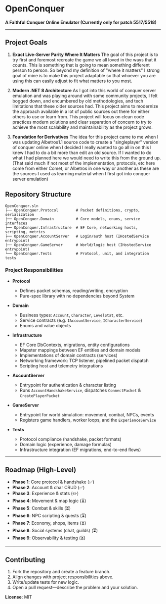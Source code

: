 # OpenConquer 

**A Faithful Conquer Online Emulator (Currently only for patch 5517/5518)**

---

## Project Goals

1. **Exact Live-Server Parity Where It Matters**
   The goal of this project is to try first and foremost recreate the game we all loved in the ways that it counts. This is something that is going to mean something different person to person. So beyond my definition of "where it matters" I strong goal of mine is to make this project adaptable so that whoever you are using this can easily adjust to fit what matters to you most.
    
3. **Modern .NET 8 Architecture**
   As I got into this world of conquer server emulation and was playing around with some community projects, I felt bogged down, and encumbered by old methodologies, and tech limitations that these older sources had. This project aims to modernize the approach available in a lot of public sources out there for either others to use or learn from. This project will focus on clean code practices modern solutions and clear separation of concern to try to achieve the most scalability and maintainability as the project grows.
   
5. **Foundation for Derivatives**
   The idea for this project came to me when I was updating Albetros1.1 source code to create a "singleplayer" version of conquer online when I decided I really wanted to go all in on this I knew I had to do a bit more than edit an old source. If I wanted to do what I had planned here we would need to write this from the ground up. (That said much if not most of the implementation, protocols, etc here come from either Comet, or Albetros in one way or another as these are the sources I used as learning material when I first got into conquer server emulation) 

## Repository Structure

```
OpenConquer.sln
├── OpenConquer.Protocol        # Packet definitions, crypto, serialization
├── OpenConquer.Domain          # Core models, enums, service interfaces
├── OpenConquer.Infrastructure  # EF Core, networking hosts, scripting, metrics
├── OpenConquer.AccountServer   # Login/auth host (IHostedService entrypoint)
├── OpenConquer.GameServer      # World/logic host (IHostedService entrypoint)
└── OpenConquer.Tests           # Protocol, unit, and integration tests
```

### Project Responsibilities

* **Protocol**

  * Defines packet schemas, reading/writing, encryption
  * Pure-spec library with no dependencies beyond System

* **Domain**

  * Business types: `Account`, `Character`, `LevelStat`, etc.
  * Service contracts (e.g. `IAccountService`, `ICharacterService`)
  * Enums and value objects

* **Infrastructure**

  * EF Core DbContexts, migrations, entity configurations
  * Mapster mappings between EF entities and domain models
  * Implementations of domain contracts (services)
  * Networking framework: TCP listener, pipelined packet dispatch
  * Scripting host and telemetry integrations

* **AccountServer**

  * Entrypoint for authentication & character listing
  * Runs `AccountHandshakeService`, dispatches `ConnectPacket` & `CreatePlayerPacket`

* **GameServer**

  * Entrypoint for world simulation: movement, combat, NPCs, events
  * Registers game handlers, worker loops, and the `ExperienceService`

* **Tests**

  * Protocol compliance (handshake, packet formats)
  * Domain logic (experience, damage formulas)
  * Infrastructure integration (EF migrations, end-to-end flows)

---

## Roadmap (High-Level)

* **Phase 1**: Core protocol & handshake (✅)
* **Phase 2**: Account & char CRUD (✅)
* **Phase 3**: Experience & stats (✏️)
* **Phase 4**: Movement & map logic (⏳)
* **Phase 5**: Combat & skills (⏳)
* **Phase 6**: NPC scripting & quests (⏳)
* **Phase 7**: Economy, shops, items (⏳)
* **Phase 8**: Social systems (chat, guilds) (⏳)
* **Phase 9**: Observability & testing (⏳)

---

## Contributing

1. Fork the repository and create a feature branch.
2. Align changes with project responsibilities above.
3. Write/update tests for new logic.
4. Open a pull request—describe the problem and your solution.

**License**: MIT
